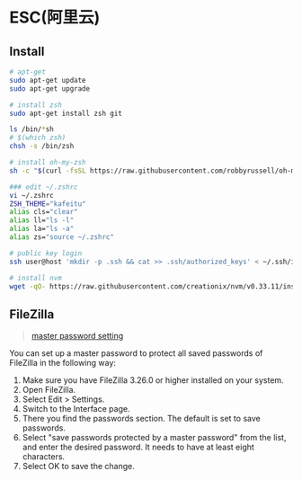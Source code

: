 # ESC(阿里云)

## Install

```bash
# apt-get
sudo apt-get update
sudo apt-get upgrade

# install zsh
sudo apt-get install zsh git

ls /bin/*sh
# $(which zsh)
chsh -s /bin/zsh

# install oh-my-zsh
sh -c "$(curl -fsSL https://raw.githubusercontent.com/robbyrussell/oh-my-zsh/master/tools/install.sh)"

### edit ~/.zshrc
vi ~/.zshrc
ZSH_THEME="kafeitu"
alias cls="clear"
alias ll="ls -l"
alias la="ls -a"
alias zs="source ~/.zshrc"

# public key login
ssh user@host 'mkdir -p .ssh && cat >> .ssh/authorized_keys' < ~/.ssh/id_rsa.pub

# install nvm
wget -qO- https://raw.githubusercontent.com/creationix/nvm/v0.33.11/install.sh | bash
```

## FileZilla

> [master password setting](https://www.ghacks.net/2017/05/26/filezilla-integrates-master-password-support/)

You can set up a master password to protect all saved passwords of FileZilla in the following way:

1. Make sure you have FileZilla 3.26.0 or higher installed on your system.
2. Open FileZilla.
3. Select Edit > Settings.
4. Switch to the Interface page.
5. There you find the passwords section. The default is set to save passwords.
6. Select "save passwords protected by a master password" from the list, and enter the desired password. It needs to have at least eight characters.
7. Select OK to save the change.